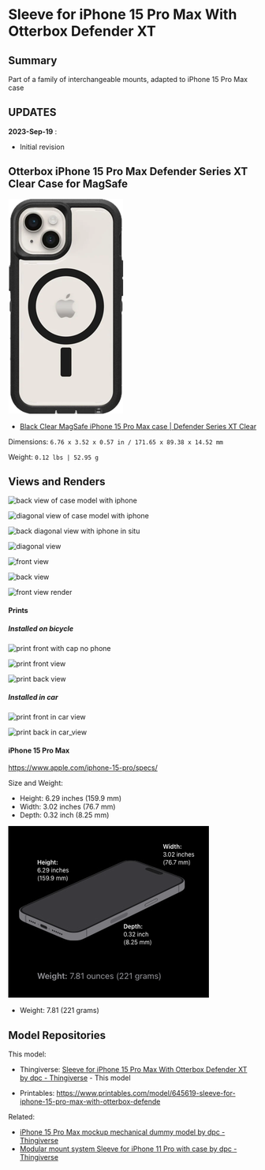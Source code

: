 Sleeve for iPhone 15 Pro Max With Otterbox Defender XT
======================================================

Summary
-------

Part of a family of interchangeable mounts, adapted to iPhone 15 Pro Max case

UPDATES
-------

**2023-Sep-19** :

-	Initial revision

Otterbox iPhone 15 Pro Max Defender Series XT Clear Case for MagSafe
--------------------------------------------------------------------

![empty case](img/case_itself.png)

-	[Black Clear MagSafe iPhone 15 Pro Max case | Defender Series XT Clear](https://www.otterbox.com/en-us/magsafe-iphone-15-pro-max-case-black/77-93312.html)

Dimensions: `6.76 x 3.52 x 0.57 in / 171.65 x 89.38 x 14.52 mm`

Weight: `0.12 lbs | 52.95 g`

Views and Renders
-----------------

![back view of case model with iphone](img/back_view__obx_commuter.png)

![diagonal view of case model with iphone](img/diag_view__obx_commuter.png)

![back diagonal view with iphone in situ](img/sleeve_back_diag_view__obx_commuter_iphone13pro.png)

![diagonal view](img/sleeve_diag_view__obx_commuter.png)

![front view](img/sleeve_front__obx_commuter.png)

![back view](img/sleeve_back__obx_commuter.png)

![front view render](img/front_view_sleeve_render.png)

#### Prints

##### Installed on bicycle

![print front with cap no phone](img/print_with_cap__obx_commuter.jpg)

![print front view](img/print_front__obx_commuter.jpg)

![print back view](img/print_back__obx_commuter.jpg)

##### Installed in car

![print front in car view](img/print_front_in_car__obx_commuter.jpg)

![print back in car_view](img/print_back_in_car__obx_commuter.jpg)

#### iPhone 15 Pro Max

https://www.apple.com/iphone-15-pro/specs/

Size and Weight:

-	Height: 6.29 inches (159.9 mm)
-	Width: 3.02 inches (76.7 mm)
-	Depth: 0.32 inch (8.25 mm)

![dimensional drawing](../iphone_15_pro_max_mockup/img/dimensions_iphone_15_pro_max__screenshot.png)

-	Weight: 7.81 (221 grams)

Model Repositories
------------------

This model:

-	Thingiverse: [Sleeve for iPhone 15 Pro Max With Otterbox Defender XT by dpc - Thingiverse](https://www.thingiverse.com/thing:6311636) - This model

-	Printables: https://www.printables.com/model/645619-sleeve-for-iphone-15-pro-max-with-otterbox-defende

Related:

-   [iPhone 15 Pro Max mockup mechanical dummy model by dpc - Thingiverse](https://www.thingiverse.com/thing:6311478)
-   [Modular mount system Sleeve for iPhone 11 Pro with case by dpc - Thingiverse](https://www.thingiverse.com/thing:3865844)
